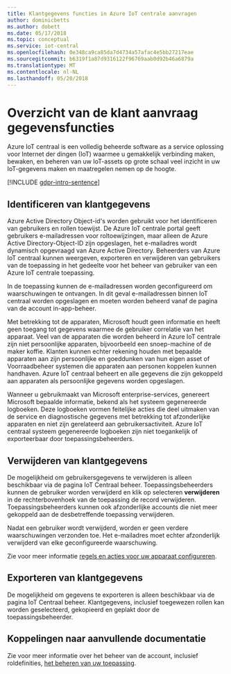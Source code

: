 ```yaml
---
title: Klantgegevens functies in Azure IoT centrale aanvragen
author: dominicbetts
ms.author: dobett
ms.date: 05/17/2018
ms.topic: conceptual
ms.service: iot-central
ms.openlocfilehash: 0e348ca9ca85da7d4734a57afac4e5bb27217eae
ms.sourcegitcommit: b6319f1a87d9316122f96769aab0d92b46a6879a
ms.translationtype: MT
ms.contentlocale: nl-NL
ms.lasthandoff: 05/20/2018
---
```

# <a name="summary-of-customer-data-request-features"></a>Overzicht van de klant aanvraag gegevensfuncties

Azure IoT centraal is een volledig beheerde software as a service oplossing voor Internet der dingen (IoT) waarmee u gemakkelijk verbinding maken, bewaken, en beheren van uw IoT-assets op grote schaal veel inzicht in uw IoT-gegevens maken en maatregelen nemen op de hoogte.

[!INCLUDE [gdpr-intro-sentence](../../includes/gdpr-intro-sentence.md)]

## <a name="identifying-customer-data"></a>Identificeren van klantgegevens

Azure Active Directory Object-id's worden gebruikt voor het identificeren van gebruikers en rollen toewijst. De Azure IoT centrale portal geeft gebruikers e-mailadressen voor roltoewijzingen, maar alleen de Azure Active Directory-Object-ID zijn opgeslagen, het e-mailadres wordt dynamisch opgevraagd van Azure Active Directory. Beheerders van Azure IoT centraal kunnen weergeven, exporteren en verwijderen van gebruikers van de toepassing in het gedeelte voor het beheer van gebruiker van een Azure IoT centrale toepassing.

In de toepassing kunnen de e-mailadressen worden geconfigureerd om waarschuwingen te ontvangen. In dit geval e-mailadressen binnen IoT centraal worden opgeslagen en moeten worden beheerd vanaf de pagina van de account in-app-beheer.

Met betrekking tot de apparaten, Microsoft houdt geen informatie en heeft geen toegang tot gegevens waarmee de gebruiker correlatie van het apparaat. Veel van de apparaten die worden beheerd in Azure IoT centrale zijn niet persoonlijke apparaten, bijvoorbeeld een snoep-machine of de maker koffie. Klanten kunnen echter rekening houden met bepaalde apparaten aan zijn persoonlijke en goeddunken van hun eigen asset of Voorraadbeheer systemen die apparaten aan personen koppelen kunnen handhaven. Azure IoT centraal beheert en alle gegevens die zijn gekoppeld aan apparaten als persoonlijke gegevens worden opgeslagen.

Wanneer u gebruikmaakt van Microsoft enterprise-services, genereert Microsoft bepaalde informatie, bekend als het systeem gegenereerde logboeken. Deze logboeken vormen feitelijke acties die deel uitmaken van de service en diagnostische gegevens met betrekking tot afzonderlijke apparaten en niet zijn gerelateerd aan gebruikersactiviteit. Azure IoT centraal systeem gegenereerde logboeken zijn niet toegankelijk of exporteerbaar door toepassingsbeheerders.

## <a name="deleting-customer-data"></a>Verwijderen van klantgegevens

De mogelijkheid om gebruikersgegevens te verwijderen is alleen beschikbaar via de pagina IoT Centraal beheer. Toepassingsbeheerders kunnen de gebruiker worden verwijderd en klik op selecteren **verwijderen** in de rechterbovenhoek van de toepassing de record verwijderen. Toepassingsbeheerders kunnen ook afzonderlijke accounts die niet meer gekoppeld aan de desbetreffende toepassing verwijderen.

Nadat een gebruiker wordt verwijderd, worden er geen verdere waarschuwingen verzonden toe. Het e-mailadres moet echter afzonderlijk verwijderd van elke geconfigureerde waarschuwing.

Zie voor meer informatie [regels en acties voor uw apparaat configureren](tutorial-configure-rules.md).

## <a name="exporting-customer-data"></a>Exporteren van klantgegevens

De mogelijkheid om gegevens te exporteren is alleen beschikbaar via de pagina IoT Centraal beheer. Klantgegevens, inclusief toegewezen rollen kan worden geselecteerd, gekopieerd en geplakt door de toepassingsbeheerder.

## <a name="links-to-additional-documentation"></a>Koppelingen naar aanvullende documentatie

Zie voor meer informatie over het beheer van de account, inclusief roldefinities, [het beheren van uw toepassing](howto-administer.md).
